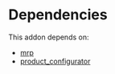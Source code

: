 # Dependencies

This addon depends on:

- [mrp](https://github.com/bringout/oca-ocb-mrp)
- [product_configurator](https://github.com/bringout/oca-technical)
